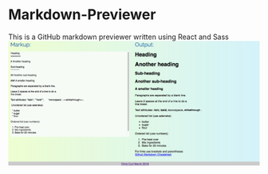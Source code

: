 # Markdown-Previewer
This is a GitHub markdown previewer written using React and Sass
![preview](capture.png)
